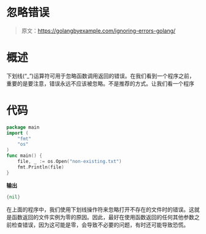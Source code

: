# 忽略错误

> 原文：<https://golangbyexample.com/ignoring-errors-golang/>

# **概述**

下划线(“_”)运算符可用于忽略函数调用返回的错误。在我们看到一个程序之前，重要的是要注意，错误永远不应该被忽略。不是推荐的方式。让我们看一个程序

# **代码**

```go
package main
import (
    "fmt"
    "os"
)
func main() {
    file, _ := os.Open("non-existing.txt")
    fmt.Println(file)
}
```

**输出**

```go
{nil}
```

在上面的程序中，我们使用下划线操作符来忽略打开不存在的文件时的错误。这就是函数返回的文件实例为零的原因。因此，最好在使用函数返回的任何其他参数之前检查错误，因为这可能是零，会导致不必要的问题，有时还可能导致恐慌。